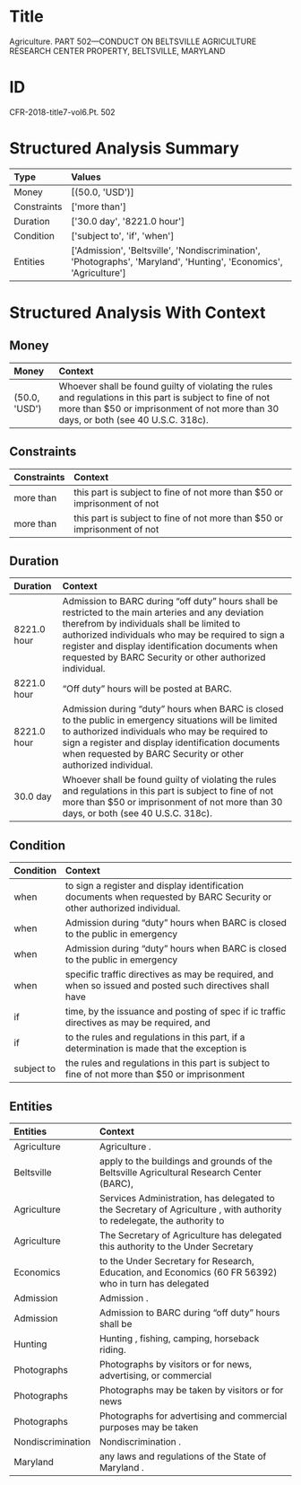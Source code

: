 # Title

 Agriculture. PART 502—CONDUCT ON BELTSVILLE AGRICULTURE RESEARCH CENTER PROPERTY, BELTSVILLE, MARYLAND


# ID

 CFR-2018-title7-vol6.Pt. 502


# Structured Analysis Summary

| Type        | Values                                                                                                             |
|:------------|:-------------------------------------------------------------------------------------------------------------------|
| Money       | [(50.0, 'USD')]                                                                                                    |
| Constraints | ['more than']                                                                                                      |
| Duration    | ['30.0 day', '8221.0 hour']                                                                                        |
| Condition   | ['subject to', 'if', 'when']                                                                                       |
| Entities    | ['Admission', 'Beltsville', 'Nondiscrimination', 'Photographs', 'Maryland', 'Hunting', 'Economics', 'Agriculture'] |


# Structured Analysis With Context

 


## Money

| Money         | Context                                                                                                                                                                                           |
|:--------------|:--------------------------------------------------------------------------------------------------------------------------------------------------------------------------------------------------|
| (50.0, 'USD') | Whoever shall be found guilty of violating the rules and regulations in this part is subject to fine of not more than $50 or imprisonment of not more than 30 days, or both (see 40 U.S.C. 318c). |


## Constraints

| Constraints   | Context                                                                   |
|:--------------|:--------------------------------------------------------------------------|
| more than     | this part is subject to fine of not more than  $50 or imprisonment of not |
| more than     | this part is subject to fine of not more than  $50 or imprisonment of not |


## Duration

| Duration    | Context                                                                                                                                                                                                                                                                                                                          |
|:------------|:---------------------------------------------------------------------------------------------------------------------------------------------------------------------------------------------------------------------------------------------------------------------------------------------------------------------------------|
| 8221.0 hour | Admission to BARC during &#8220;off duty&#8221; hours shall be restricted to the main arteries and any deviation therefrom by individuals shall be limited to authorized individuals who may be required to sign a register and display identification documents when requested by BARC Security or other authorized individual. |
| 8221.0 hour | &#8220;Off duty&#8221; hours will be posted at BARC.                                                                                                                                                                                                                                                                             |
| 8221.0 hour | Admission during &#8220;duty&#8221; hours when BARC is closed to the public in emergency situations will be limited to authorized individuals who may be required to sign a register and display identification documents when requested by BARC Security or other authorized individual.                                        |
| 30.0 day    | Whoever shall be found guilty of violating the rules and regulations in this part is subject to fine of not more than $50 or imprisonment of not more than 30 days, or both (see 40 U.S.C. 318c).                                                                                                                                |


## Condition

| Condition   | Context                                                                                                                  |
|:------------|:-------------------------------------------------------------------------------------------------------------------------|
| when        | to sign a register and display identification documents when  requested by BARC Security or other authorized individual. |
| when        | Admission during &#8220;duty&#8221; hours  when BARC is closed to the public in emergency                                |
| when        | Admission during &#8220;duty&#8221; hours  when BARC is closed to the public in emergency                                |
| when        | specific traffic directives as may be required, and when so issued and posted such directives shall have                 |
| if          | time, by the issuance and posting of spec if ic traffic directives as may be required, and                               |
| if          | to the rules and regulations in this part, if a determination is made that the exception is                              |
| subject to  | the rules and regulations in this part is subject to fine of not more than $50 or imprisonment                           |


## Entities

| Entities          | Context                                                                                                                 |
|:------------------|:------------------------------------------------------------------------------------------------------------------------|
| Agriculture       | Agriculture .                                                                                                           |
| Beltsville        | apply to the buildings and grounds of the Beltsville  Agricultural Research Center (BARC),                              |
| Agriculture       | Services Administration, has delegated to the Secretary of Agriculture , with authority to redelegate, the authority to |
| Agriculture       | The Secretary of  Agriculture has delegated this authority to the Under Secretary                                       |
| Economics         | to the Under Secretary for Research, Education, and Economics (60 FR 56392) who in turn has delegated                   |
| Admission         | Admission .                                                                                                             |
| Admission         | Admission to BARC during &#8220;off duty&#8221; hours shall be                                                          |
| Hunting           | Hunting , fishing, camping, horseback riding.                                                                           |
| Photographs       | Photographs by visitors or for news, advertising, or commercial                                                         |
| Photographs       | Photographs may be taken by visitors or for news                                                                        |
| Photographs       | Photographs for advertising and commercial purposes may be taken                                                        |
| Nondiscrimination | Nondiscrimination .                                                                                                     |
| Maryland          | any laws and regulations of the State of Maryland .                                                                     |


